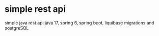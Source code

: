# simple rest api

simple java rest api
java 17, spring 6, spring boot, liquibase migrations and postgreSQL

